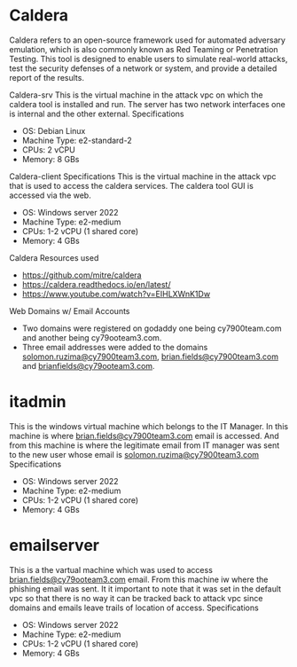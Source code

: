 # Caldera 
Caldera refers to an open-source framework used for automated adversary emulation, which is also commonly known as Red Teaming or Penetration Testing. This tool is designed to enable users to simulate real-world attacks, test the security defenses of a network or system, and provide a detailed report of the results.
    
  Caldera-srv 
    This is the virtual machine in the attack vpc on which the caldera tool is installed and run. The server has two network interfaces one is internal and the other external.
 Specifications
   * OS: Debian Linux
   * Machine Type: e2-standard-2
   * CPUs: 2 vCPU
   * Memory: 8 GBs
    
 Caldera-client
 Specifications
  This is the virtual machine in the attack vpc that is used to access the caldera services. The caldera tool GUI is accessed via the web.
  * OS: Windows server 2022
  * Machine Type: e2-medium
  * CPUs: 1-2 vCPU (1 shared core)
  * Memory: 4 GBs
  
Caldera Resources used
* https://github.com/mitre/caldera
* https://caldera.readthedocs.io/en/latest/
* https://www.youtube.com/watch?v=EIHLXWnK1Dw

Web Domains w/ Email Accounts
  - Two domains were registered on godaddy one being cy7900team.com and another being cy79ooteam3.com.
  - Three email addresses were added to the domains solomon.ruzima@cy7900team3.com, brian.fields@cy7900team3.com and brianfields@cy79ooteam3.com.


# itadmin
This is the windows virtual machine which belongs to the IT Manager. In this machine is where brian.fields@cy7900team3.com email is accessed. And from this machine is where the legitimate email from IT manager was sent to the new user whose email is solomon.ruzima@cy7900team3.com
Specifications
  * OS: Windows server 2022
  * Machine Type: e2-medium
  * CPUs: 1-2 vCPU (1 shared core)
  * Memory: 4 GBs

# emailserver
This is a the vartual machine which was used to access brian.fields@cy79ooteam3.com email. From this machine iw where the phishing email was sent. It it important to note that it was set in the default vpc so that there is no way it can be tracked back to attack vpc since domains and emails leave trails of location of access.
Specifications
  * OS: Windows server 2022
  * Machine Type: e2-medium
  * CPUs: 1-2 vCPU (1 shared core)
  * Memory: 4 GBs
